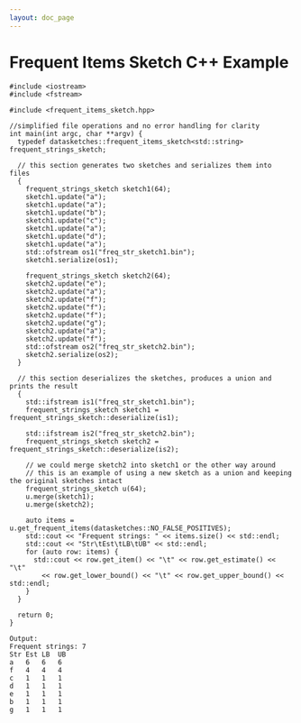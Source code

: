 ```yaml
---
layout: doc_page
---
```

<!--
    Licensed to the Apache Software Foundation (ASF) under one
    or more contributor license agreements.  See the NOTICE file
    distributed with this work for additional information
    regarding copyright ownership.  The ASF licenses this file
    to you under the Apache License, Version 2.0 (the
    "License"); you may not use this file except in compliance
    with the License.  You may obtain a copy of the License at

      http://www.apache.org/licenses/LICENSE-2.0

    Unless required by applicable law or agreed to in writing,
    software distributed under the License is distributed on an
    "AS IS" BASIS, WITHOUT WARRANTIES OR CONDITIONS OF ANY
    KIND, either express or implied.  See the License for the
    specific language governing permissions and limitations
    under the License.
-->
# Frequent Items Sketch C++ Example

    #include <iostream>
    #include <fstream>

    #include <frequent_items_sketch.hpp>

    //simplified file operations and no error handling for clarity
    int main(int argc, char **argv) {
      typedef datasketches::frequent_items_sketch<std::string> frequent_strings_sketch;

      // this section generates two sketches and serializes them into files
      {
        frequent_strings_sketch sketch1(64);
        sketch1.update("a");
        sketch1.update("a");
        sketch1.update("b");
        sketch1.update("c");
        sketch1.update("a");
        sketch1.update("d");
        sketch1.update("a");
        std::ofstream os1("freq_str_sketch1.bin");
        sketch1.serialize(os1);

        frequent_strings_sketch sketch2(64);
        sketch2.update("e");
        sketch2.update("a");
        sketch2.update("f");
        sketch2.update("f");
        sketch2.update("f");
        sketch2.update("g");
        sketch2.update("a");
        sketch2.update("f");
        std::ofstream os2("freq_str_sketch2.bin");
        sketch2.serialize(os2);
      }

      // this section deserializes the sketches, produces a union and prints the result
      {
        std::ifstream is1("freq_str_sketch1.bin");
        frequent_strings_sketch sketch1 = frequent_strings_sketch::deserialize(is1);

        std::ifstream is2("freq_str_sketch2.bin");
        frequent_strings_sketch sketch2 = frequent_strings_sketch::deserialize(is2);

        // we could merge sketch2 into sketch1 or the other way around
        // this is an example of using a new sketch as a union and keeping the original sketches intact
        frequent_strings_sketch u(64);
        u.merge(sketch1);
        u.merge(sketch2);

        auto items = u.get_frequent_items(datasketches::NO_FALSE_POSITIVES);
        std::cout << "Frequent strings: " << items.size() << std::endl;
        std::cout << "Str\tEst\tLB\tUB" << std::endl;
        for (auto row: items) {
          std::cout << row.get_item() << "\t" << row.get_estimate() << "\t"
            << row.get_lower_bound() << "\t" << row.get_upper_bound() << std::endl;
        }
      }

      return 0;
    }

    Output:
    Frequent strings: 7
    Str	Est	LB	UB
    a	6	6	6
    f	4	4	4
    c	1	1	1
    d	1	1	1
    e	1	1	1
    b	1	1	1
    g	1	1	1
